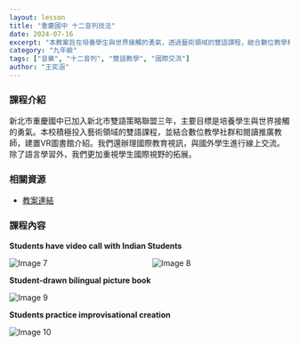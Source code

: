 ```yaml
---
layout: lesson
title: "重慶國中 十二音列技法"
date: 2024-07-16
excerpt: "本教案旨在培養學生與世界接觸的勇氣，透過藝術領域的雙語課程，結合數位教學和國際交流，拓展學生國際視野。"
category: "九年級"
tags: ["音樂", "十二音列", "雙語教學", "國際交流"]
author: "王奕涵"
---
```


### 課程介紹

新北市重慶國中已加入新北市雙語策略聯盟三年，主要目標是培養學生與世界接觸的勇氣。本校積極投入藝術領域的雙語課程，並結合數位教學社群和閱讀推廣教師，建置VR圖書館介紹。我們還辦理國際教育視訊，與國外學生進行線上交流。除了語言學習外，我們更加重視學生國際視野的拓展。

### 相關資源

* [教案連結](https://drive.google.com/file/d/1MvNjNRTA-A8kfrfOIDjAmUX2bDeLYYJW/view?usp=drive_link)

### 課程內容

**Students have video call with Indian Students**

<div style="display: flex; flex-direction: row; flex-wrap: wrap; gap: 10px; margin-bottom: 10px;">
    <img src="https://lh6.googleusercontent.com/EqTbEGAlSZ1QsOPSgzo0o1oz3_ryro5x59hdnaskQrcQ_vxc9HPV75yfBttLSuE0JeNB60L3BAyarxlmPg3MDnzTuHgA_GUbU3y2_9ptrjU_SXRdFDOJkeep2Ozc0pOil1IVaYFvklsezC9voVZ-1nujs00p7-WecgLUepPveGCRE2B6Aflu6g=w1280" alt="Image 7" style="flex: 1; min-width: 48%; object-fit: cover;">
    <img src="https://lh5.googleusercontent.com/yla76xPWkPHDwGAP9ORhEraDvcJkJry3_kpK7rCuyNxagMRxlUqe9BoO-ZOaXAN1GqzdLQWTi24gOLjBUHf235VgFmFCHsP-5B21vkwNj8ph6kGVefOocJf4OIKNI8GAit6Kj-1x8Z7y9-IYR_gruIv_dt_PX4fVBdmmzTlvWu-i4Ehq8vPIfg=w1280" alt="Image 8" style="flex: 1; min-width: 48%; object-fit: cover;">
</div>

**Student-drawn bilingual picture book**

<div style="margin-bottom: 10px;">
    <img src="https://lh5.googleusercontent.com/RsPyUtPm7t8j8W4NfNxPzOAIdoewbTfmcimK2GKSzDEh_yV8CjJTnHdBWtEWjfR8G7l-ahIzYSzYUstTFRBEAD8wAKzartehaQeQzVWUze8NUr1o6YOQNMKVRoWInVgPifSJB_epngc2uz2W6tu6_tAMPdZh9piVh8KnSxDuXL435e8WerRL=w1280" alt="Image 9" style="max-width: 100%;">
</div>

**Students practice improvisational creation**

<div style="margin-bottom: 10px;">
    <img src="https://lh3.googleusercontent.com/Tx6xnIj1BBrZni6s1DTc3nNG5lH56CeIfXkjmR7Ev_U_pXKmc27coZqWpivzMJQfGVz_F23FUOg0kGvSGRwOKsfC3SJM0Q-GoKQgiRyRhpq9Ko6qItoqWseZOlRt5rIdTK7jubN-DkP9UFJiJl_qSbl6tEXW5aDPWZPVTwW5o6jwSw0Qr2oLXA=w1280" alt="Image 10" style="max-width: 100%;">
</div>


